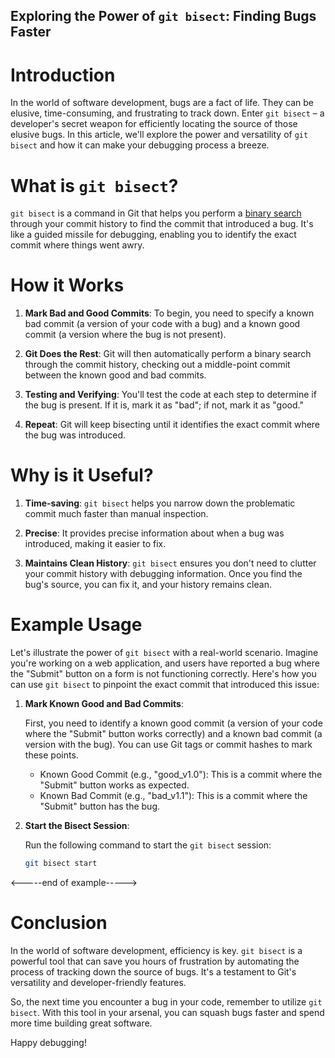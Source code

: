 Exploring the Power of `git bisect`: Finding Bugs Faster
---

# Introduction

In the world of software development, bugs are a fact of life. They can be elusive, time-consuming, and frustrating to track down. Enter `git bisect` – a developer's secret weapon for efficiently locating the source of those elusive bugs. In this article, we'll explore the power and versatility of `git bisect` and how it can make your debugging process a breeze.

# What is `git bisect`?

`git bisect` is a command in Git that helps you perform a [binary search](https://en.wikipedia.org/wiki/Binary_search_algorithm) through your commit history to find the commit that introduced a bug. It's like a guided missile for debugging, enabling you to identify the exact commit where things went awry.

# How it Works

1. **Mark Bad and Good Commits**: To begin, you need to specify a known bad commit (a version of your code with a bug) and a known good commit (a version where the bug is not present).

2. **Git Does the Rest**: Git will then automatically perform a binary search through the commit history, checking out a middle-point commit between the known good and bad commits.

3. **Testing and Verifying**: You'll test the code at each step to determine if the bug is present. If it is, mark it as "bad"; if not, mark it as "good."

4. **Repeat**: Git will keep bisecting until it identifies the exact commit where the bug was introduced.

# Why is it Useful?

1. **Time-saving**: `git bisect` helps you narrow down the problematic commit much faster than manual inspection.

2. **Precise**: It provides precise information about when a bug was introduced, making it easier to fix.

3. **Maintains Clean History**: `git bisect` ensures you don't need to clutter your commit history with debugging information. Once you find the bug's source, you can fix it, and your history remains clean.

# Example Usage

Let's illustrate the power of `git bisect` with a real-world scenario. Imagine you're working on a web application, and users have reported a bug where the "Submit" button on a form is not functioning correctly. Here's how you can use `git bisect` to pinpoint the exact commit that introduced this issue:

1. **Mark Known Good and Bad Commits**:

   First, you need to identify a known good commit (a version of your code where the "Submit" button works correctly) and a known bad commit (a version with the bug). You can use Git tags or commit hashes to mark these points.

   - Known Good Commit (e.g., "good_v1.0"): This is a commit where the "Submit" button works as expected.
   - Known Bad Commit (e.g., "bad_v1.1"): This is a commit where the "Submit" button has the bug.

2. **Start the Bisect Session**:

   Run the following command to start the `git bisect` session:

   ```bash
   git bisect start


<-----end of example----->

# Conclusion

In the world of software development, efficiency is key. `git bisect` is a powerful tool that can save you hours of frustration by automating the process of tracking down the source of bugs. It's a testament to Git's versatility and developer-friendly features.

So, the next time you encounter a bug in your code, remember to utilize `git bisect`. With this tool in your arsenal, you can squash bugs faster and spend more time building great software.

Happy debugging!
